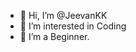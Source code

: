 - 👋 Hi, I’m @JeevanKK
- 👀 I’m interested in Coding
- 🌱 I’m a Beginner.

<!---
JeevanKumarKallempudi/JeevanKumarKallempudi is a ✨ special ✨ repository because its `README.md` (this file) appears on your GitHub profile.
You can click the Preview link to take a look at your changes.
--->
